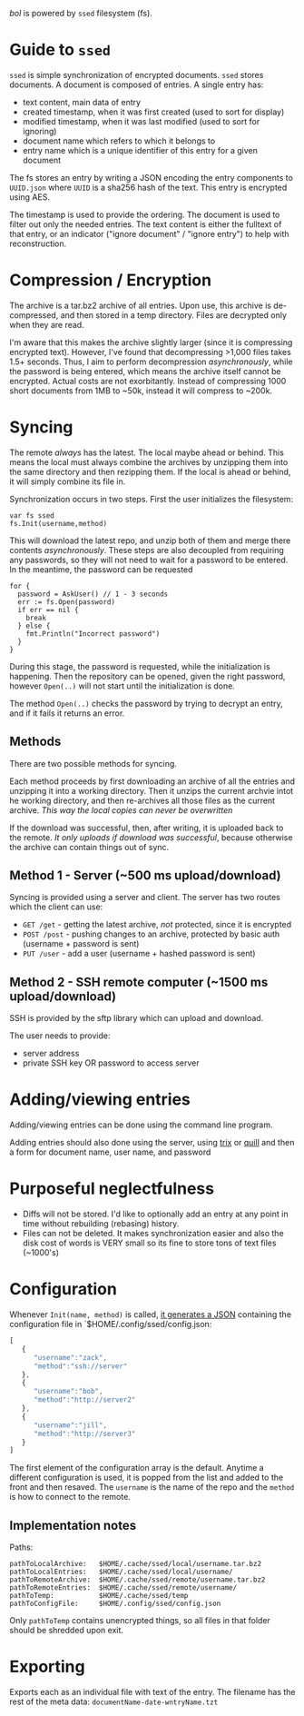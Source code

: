 *bol* is powered by `ssed` filesystem (fs).

# Guide to `ssed`

`ssed` is simple synchronization of encrypted documents. `ssed` stores documents. A document is composed of entries. A single entry has:

- text content, main data of entry
- created timestamp, when it was first created (used to sort for display)
- modified timestamp, when it was last modified (used to sort for ignoring)
- document name which refers to which it belongs to
- entry name which is a unique identifier of this entry for a given document

The fs stores an entry by writing a JSON encoding the entry components to `UUID.json` where `UUID` is a sha256 hash of the text. This entry is encrypted using AES.

The timestamp is used to provide the ordering.
The document is used to filter out only the needed entries.
The text content is either the fulltext of that entry, or an indicator ("ignore document" / "ignore entry") to help with reconstruction.

# Compression / Encryption

The archive is a  tar.bz2 archive of all entries. Upon use, this archive is de-compressed, and then stored in a temp directory. Files are decrypted only when they are read.

I'm aware that this makes the archive slightly larger (since it is compressing encrypted text). However, I've found that decompressing >1,000 files takes 1.5+ seconds.
Thus, I aim to perform decompression *asynchronously*, while the password is being entered, which means the archive itself cannot be encrypted.
Actual costs are not exorbitantly. Instead of compressing 1000 short documents from 1MB to ~50k, instead it will compress to ~200k.


# Syncing

The remote *always* has the latest. The local maybe ahead or behind. This means the local must always combine the archives by unzipping them into the same directory and then rezipping them. If the local is ahead or behind, it will simply combine its file in.

Synchronization occurs in two steps. First the user initializes the filesystem:

```golang
var fs ssed
fs.Init(username,method)
```

This will download the latest repo, and unzip both of them and merge there contents *asynchronously*. These steps are also decoupled from requiring any passwords, so they will not need to wait for a password to be entered. In the meantime, the password can be requested

```golang
for {
  password = AskUser() // 1 - 3 seconds
  err := fs.Open(password)
  if err == nil {
    break
  } else {
    fmt.Println("Incorrect password")
  }
}
```

During this stage, the password is requested, while the initialization is happening. Then the repository can be opened, given the right password, however `Open(..)` will not start until the initialization is done.

The method `Open(..)` checks the password by trying to decrypt an entry, and if it fails it returns an error.

## Methods
There are two possible methods for syncing.

Each method proceeds by first downloading an archive of all the entries and unzipping it into a working directory. Then it unzips the current archvie intot he working directory, and then re-archives all those files as the current archive. *This way the local copies can never be overwritten*

If the download was successful, then, after writing, it is uploaded back to the remote. *It only uploads if download was successful*, because otherwise the archive can contain things out of sync.

## Method 1 - Server (~500 ms upload/download)

Syncing is provided using a server and client. The server has two routes which the client can use:

- `GET /get` - getting the latest archive, *not* protected, since it is encrypted
- `POST /post` - pushing changes to an archive, protected by basic auth (username + password is sent)
- `PUT /user` - add a user (username + hashed password is sent)

## Method 2 - SSH remote computer (~1500 ms upload/download)

SSH is provided by the sftp library which can upload and download.

The user needs to provide:

- server address
- private SSH key OR password to access server

# Adding/viewing entries

Adding/viewing entries can be done using the command line program.

Adding entries should also done using the server, using [trix](https://trix-editor.org/) or [quill](http://codepen.io/anon/pen/JbWvyY?editors=1111) and then a form for document name, user name, and password

# Purposeful neglectfulness

- Diffs will not be stored. I'd like to optionally add an entry at any point in time without rebuilding (rebasing) history.
- Files can not be deleted. It makes synchronization easier and also the disk cost of words is VERY small so its fine to store tons of text files (~1000's)


# Configuration

Whenever `Init(name, method)` is called, [it generates a JSON](https://play.golang.org/p/6jHI-MRx0z) containing the configuration file in `$HOME/.config/ssed/config.json:

```javascript
[  
   {  
      "username":"zack",
      "method":"ssh://server"
   },
   {  
      "username":"bob",
      "method":"http://server2"
   },
   {  
      "username":"jill",
      "method":"http://server3"
   }
]
```

The first element of the configuration array is the default. Anytime a different configuration is used, it is popped from the list and added to the front and then resaved. The `username` is the name of the repo and the `method` is how to connect to the remote.

## Implementation notes

Paths:
```
pathToLocalArchive:   $HOME/.cache/ssed/local/username.tar.bz2
pathToLocalEntries:   $HOME/.cache/ssed/local/username/
pathToRemoteArchive:  $HOME/.cache/ssed/remote/username.tar.bz2
pathToRemoteEntries:  $HOME/.cache/ssed/remote/username/
pathToTemp:           $HOME/.cache/ssed/temp
pathToConfigFile:     $HOME/.config/ssed/config.json
```

Only `pathToTemp` contains unencrypted things, so all files in that folder should be shredded upon exit.

# Exporting

Exports each as an individual file with text of the entry. The filename has the rest of the meta data:
`documentName-date-wntryName.tzt`
